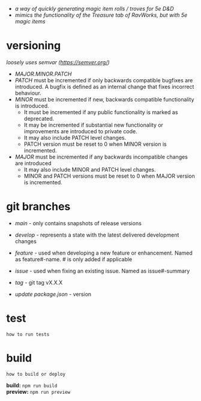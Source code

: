 - *a way of quickly generating magic item rolls / troves for 5e D&D*
- *mimics the functionality of the Treasure tab of RavWorks, but with 5e magic items*

# versioning
*loosely uses semvar (https://semver.org/)*

- *MAJOR.MINOR.PATCH*
- *PATCH* must be incremented if only backwards compatible bugfixes are introduced. A bugfix is defined as an internal change that fixes incorrect behaviour.
- *MINOR* must be incremented if new, backwards compatible functionality is introduced. 
  - It must be incremented if any public functionality is marked as deprecated. 
  - It may be incremented if substantial new functionality or improvements are introduced to private code. 
  - It may also include PATCH level changes. 
  - PATCH version must be reset to 0 when MINOR version is incremented.
- *MAJOR* must be incremented if any backwards incompatible changes are introduced 
  - It may also include MINOR and PATCH level changes.
  - MINOR and PATCH versions must be reset to 0 when MAJOR version is incremented.  

# git branches
- *main* - only contains snapshots of release versions
- *develop* - represents a state with the latest delivered development changes
- *feature* - used when developing a new feature or enhancement. Named as feature#-name. # is only added if applicable
- *issue* - used when fixing an existing issue. Named as issue#-summary

- *tag* - git tag vX.X.X
- *update package.json* - version

# test
```how to run tests```

# build
```how to build or deploy```

**build:** `npm run build`\
**preview:** `npm run preview`